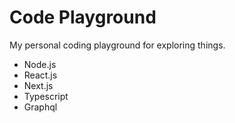 # Code Playground

My personal coding playground for exploring things.

- Node.js
- React.js
- Next.js
- Typescript
- Graphql

